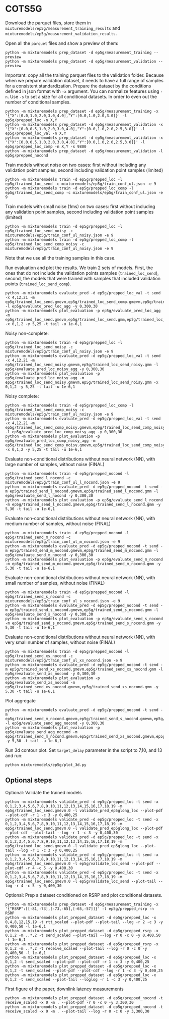 # COTS5G

Download the parquet files, store them in `mixturemodels/ep5g/measurement_training_results` and `mixturemodels/ep5g/measurement_validation_results`.

Open all the `parquet` files and show a preview of them:
```
python -m mixturemodels prep_dataset -d ep5g/measurement_training --preview
python -m mixturemodels prep_dataset -d ep5g/measurement_validation --preview
```

Important: copy all the training parquet files to the validation folder. Because when we prepare validation dataset, it needs to have a full range of samples for a consistent standardization.
Prepare the dataset by the conditions defined in json format with `-x` argument. You can normalize features using `-n`.
Use `-s` to set a size for all conditional datasets. In order to even out the number of conditional samples.
```
python -m mixturemodels prep_dataset -d ep5g/measurement_training -x '{"X":[0.0,1.0,2.0,3.0,4.0],"Y":[0.0,1.0,2.0,3.0]}' -l ep5g/prepped_loc -n X,Y
python -m mixturemodels prep_dataset -d ep5g/measurement_validation -x '{"X":[0.0,0.5,1.0,2.0,3.0,4.0],"Y":[0.0,1.0,2.0,2.5,3.0]}' -l ep5g/prepped_loc_val -n X,Y
python -m mixturemodels prep_dataset -d ep5g/measurement_validation -x '{"X":[0.0,0.5,1.0,2.0,3.0,4.0],"Y":[0.0,1.0,2.0,2.5,3.0]}' -l ep5g/prepped_loc_comp -n X,Y -s 9800
python -m mixturemodels prep_dataset -d ep5g/measurement_validation -l ep5g/prepped_nocond
```

Train models without noise on two cases: first without including any validation point samples, second including validation point samples (limited)
```
python -m mixturemodels train -d ep5g/prepped_loc -l ep5g/trained_loc_send -c mixturemodels/ep5g/train_conf_ul.json -e 9
python -m mixturemodels train -d ep5g/prepped_loc_comp -l ep5g/trained_loc_send_comp -c mixturemodels/ep5g/train_conf_ul.json -e 9
```

Train models with small noise (1ms) on two cases: first without including any validation point samples, second including validation point samples (limited)
```
python -m mixturemodels train -d ep5g/prepped_loc -l ep5g/trained_loc_send_noisy -c mixturemodels/ep5g/train_conf_ul_noisy.json -e 9
python -m mixturemodels train -d ep5g/prepped_loc_comp -l ep5g/trained_loc_send_comp_noisy -c mixturemodels/ep5g/train_conf_ul_noisy.json -e 9
```

Note that we use all the training samples in this case.

Run evaluation and plot the results. We train 2 sets of models. First, the ones that do not include the validation points samples (`trained_loc_send`), second, the models that were trained with samples that included validation points (`trained_loc_send_comp`).
```
python -m mixturemodels evaluate_pred -d ep5g/prepped_loc_val -t send -x 4,12,21 -m ep5g/trained_loc_send.gmevm,ep5g/trained_loc_send_comp.gmevm,ep5g/trained_loc_send.gmm,ep5g/trained_loc_send_comp.gmm -l ep5g/evaluate_pred_loc_agg -y 0,300,30
python -m mixturemodels plot_evaluation -p ep5g/evaluate_pred_loc_agg -m ep5g/trained_loc_send.gmevm,ep5g/trained_loc_send.gmm,ep5g/trained_loc_send_comp.gmevm,ep5g/trained_loc_send_comp.gmm -x 0,1,2 -y 5,25 -t tail -u 1e-6,1
```

Noisy non-complete:
```
python -m mixturemodels train -d ep5g/prepped_loc -l ep5g/trained_loc_send_noisy -c mixturemodels/ep5g/train_conf_ul_noisy.json -e 9
python -m mixturemodels evaluate_pred -d ep5g/prepped_loc_val -t send -x 4,12,21 -m ep5g/trained_loc_send_noisy.gmevm,ep5g/trained_loc_send_noisy.gmm -l ep5g/evaluate_pred_loc_noisy_agg -y 0,300,30
python -m mixturemodels plot_evaluation -p ep5g/evaluate_pred_loc_noisy_agg -m ep5g/trained_loc_send_noisy.gmevm,ep5g/trained_loc_send_noisy.gmm -x 0,1,2 -y 5,25 -t tail -u 1e-6,1
```

Noisy complete:
```
python -m mixturemodels train -d ep5g/prepped_loc_comp -l ep5g/trained_loc_send_comp_noisy -c mixturemodels/ep5g/train_conf_ul_noisy.json -e 9
python -m mixturemodels evaluate_pred -d ep5g/prepped_loc_val -t send -x 4,12,21 -m ep5g/trained_loc_send_comp_noisy.gmevm,ep5g/trained_loc_send_comp_noisy.gmm -l ep5g/evaluate_pred_loc_comp_noisy_agg -y 0,300,30
python -m mixturemodels plot_evaluation -p ep5g/evaluate_pred_loc_comp_noisy_agg -m ep5g/trained_loc_send_comp_noisy.gmevm,ep5g/trained_loc_send_comp_noisy.gmm -x 0,1,2 -y 5,25 -t tail -u 1e-6,1
```


Evaluate non-conditional distributions without neural network (NN), with large number of samples, without noise (FINAL)
```
python -m mixturemodels train -d ep5g/prepped_nocond -l ep5g/trained_send_l_nocond -c mixturemodels/ep5g/train_conf_ul_l_nocond.json -e 9
python -m mixturemodels evaluate_pred -d ep5g/prepped_nocond -t send -m ep5g/trained_send_l_nocond.gmevm,ep5g/trained_send_l_nocond.gmm -l ep5g/evaluate_send_l_nocond -y 0,300,30
python -m mixturemodels plot_evaluation -p ep5g/evaluate_send_l_nocond -m ep5g/trained_send_l_nocond.gmevm,ep5g/trained_send_l_nocond.gmm -y 5,30 -t tail -u 1e-6,1
```

Evaluate non-conditional distributions without neural network (NN), with medium number of samples, without noise (FINAL)
```
python -m mixturemodels train -d ep5g/prepped_nocond -l ep5g/trained_send_m_nocond -c mixturemodels/ep5g/train_conf_ul_m_nocond.json -e 9
python -m mixturemodels evaluate_pred -d ep5g/prepped_nocond -t send -m ep5g/trained_send_m_nocond.gmevm,ep5g/trained_send_m_nocond.gmm -l ep5g/evaluate_send_m_nocond -y 0,300,30
python -m mixturemodels plot_evaluation -p ep5g/evaluate_send_m_nocond -m ep5g/trained_send_m_nocond.gmevm,ep5g/trained_send_m_nocond.gmm -y 5,30 -t tail -u 1e-6,1
```

Evaluate non-conditional distributions without neural network (NN), with small number of samples, without noise (FINAL)
```
python -m mixturemodels train -d ep5g/prepped_nocond -l ep5g/trained_send_s_nocond -c mixturemodels/ep5g/train_conf_ul_s_nocond.json -e 9
python -m mixturemodels evaluate_pred -d ep5g/prepped_nocond -t send -m ep5g/trained_send_s_nocond.gmevm,ep5g/trained_send_s_nocond.gmm -l ep5g/evaluate_send_s_nocond -y 0,300,30
python -m mixturemodels plot_evaluation -p ep5g/evaluate_send_s_nocond -m ep5g/trained_send_s_nocond.gmevm,ep5g/trained_send_s_nocond.gmm -y 5,30 -t tail -u 1e-6,1
```

Evaluate non-conditional distributions without neural network (NN), with very small number of samples, without noise (FINAL)
```
python -m mixturemodels train -d ep5g/prepped_nocond -l ep5g/trained_send_xs_nocond -c mixturemodels/ep5g/train_conf_ul_xs_nocond.json -e 9
python -m mixturemodels evaluate_pred -d ep5g/prepped_nocond -t send -m ep5g/trained_send_xs_nocond.gmevm,ep5g/trained_send_xs_nocond.gmm -l ep5g/evaluate_send_xs_nocond -y 0,300,30
python -m mixturemodels plot_evaluation -p ep5g/evaluate_send_xs_nocond -m ep5g/trained_send_xs_nocond.gmevm,ep5g/trained_send_xs_nocond.gmm -y 5,30 -t tail -u 1e-6,1
```

Plot aggregate 
```
python -m mixturemodels evaluate_pred -d ep5g/prepped_nocond -t send -m ep5g/trained_send_m_nocond.gmevm,ep5g/trained_send_s_nocond.gmevm,ep5g/trained_send_xs_nocond.gmevm,ep5g/trained_send_m_nocond.gmm,ep5g/trained_send_s_nocond.gmm,ep5g/trained_send_xs_nocond.gmm -l ep5g/evaluate_send_agg_nocond -y 0,300,30
python -m mixturemodels plot_evaluation -p ep5g/evaluate_send_agg_nocond -m ep5g/trained_send_m_nocond.gmevm,ep5g/trained_send_xs_nocond.gmevm,ep5g/trained_send_m_nocond.gmm,ep5g/trained_send_xs_nocond.gmm -y 5,30 -t tail -u 1e-6,1
```

Run 3d contour plot. Set `target_delay` parameter in the script to 7,10, and 13 and run:
```
python mixturemodels/ep5g/plot_3d.py
```

## Optional steps

Optional: Validate the trained models
```
python -m mixturemodels validate_pred -d ep5g/prepped_loc -t send -x 0,1,2,3,4,5,6,7,8,9,10,11,12,13,14,15,16,17,18,19 -m ep5g/trained_loc_send.gmevm.0 -l validate_pred_ep5glong_loc --plot-pdf --plot-cdf -r 1 -c 3 -y 0,400,25 
python -m mixturemodels validate_pred -d ep5g/prepped_loc -t send -x 0,1,2,3,4,5,6,7,8,9,10,11,12,13,14,15,16,17,18,19 -m ep5g/trained_loc_send.gmevm.0 -l validate_pred_ep5glong_loc --plot-pdf --plot-cdf --plot-tail --log -r 1 -c 3 -y 0,400,30
python -m mixturemodels validate_pred -d ep5g/prepped_loc -t send -x 0,1,2,3,4,5,6,7,8,9,10,11,12,13,14,15,16,17,18,19 -m ep5g/trained_loc_send.gmevm.0 -l validate_pred_ep5glong_loc --plot-tail --log -r 1 -c 3 -y 0,400,25
python -m mixturemodels validate_pred -d ep5g/prepped_loc -t send -x 0,1,2,3,4,5,6,7,8,9,10,11,12,13,14,15,16,17,18,19 -m ep5g/trained_loc_send.gmevm.0 -l ep5g/validate_loc_send --plot-pdf --plot-cdf -r 4 -c 5 -y 0,400,30
python -m mixturemodels validate_pred -d ep5g/prepped_loc -t send -x 0,1,2,3,4,5,6,7,8,9,10,11,12,13,14,15,16,17,18,19 -m ep5g/trained_loc_send.gmevm.0 -l ep5g/validate_loc_send --plot-tail --log -r 4 -c 5 -y 0,400,30
```
Optional: Prep a dataset conditioned on RSRP and plot conditional datasets.
```
python -m mixturemodels prep_dataset -d ep5g/measurement_training -x '{"RSRP":[[-81,-73],[-73,-65],[-65,-57]]}' -l ep5g/prepped_rsrp -n RSRP
python -m mixturemodels plot_prepped_dataset -d ep5g/prepped_loc -x 0,4,8,12,15,19 -t rtt_scaled --plot-pdf --plot-tail --log -r 2 -c 3 -y 0,400,50 -l 1e-6,1
python -m mixturemodels plot_prepped_dataset -d ep5g/prepped_rsrp -x 0,1,2 -m .,*,2 -t send_scaled --plot-tail --log -r 0 -c 0 -y 0,400,50 -l 1e-6,1
python -m mixturemodels plot_prepped_dataset -d ep5g/prepped_rsrp -x 0,1,2 -m .,*,2 -t receive_scaled --plot-tail --log -r 0 -c 0 -y 0,400,50 -l 1e-6,1
python -m mixturemodels plot_prepped_dataset -d ep5g/prepped_loc -x 0,1,2 -t send_scaled --plot-pdf --plot-cdf -r 1 -c 3 -y 0,400,25
python -m mixturemodels plot_prepped_dataset -d ep5g/prepped_loc -x 0,1,2 -t send_scaled --plot-pdf --plot-cdf --log -r 1 -c 3 -y 0,400,25
python -m mixturemodels plot_prepped_dataset -d ep5g/prepped_loc -x 0,1,2 -t send_scaled --plot-tail --loglog -r 1 -c 3 -y 0,400,25
```

First figure of the paper, downlink latency measurements
```
python -m mixturemodels plot_prepped_dataset -d ep5g/prepped_nocond -t receive_scaled -x 0 -m . --plot-pdf -r 0 -c 0 -y 3,300,30
python -m mixturemodels plot_prepped_dataset -d ep5g/prepped_nocond -t receive_scaled -x 0 -m . --plot-tail --log -r 0 -c 0 -y 3,300,30
```

